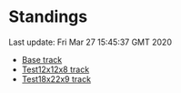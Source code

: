 # Standings

Last update: Fri Mar 27 15:45:37 GMT 2020

* [Base track](comps/Base/2020-03-27/standings.md)
* [Test12x12x8 track](comps/Test12x12x8/2020-03-27/standings.md)
* [Test18x22x9 track](comps/Test18x22x9/2020-03-27/standings.md)
